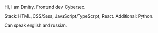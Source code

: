 Hi, I am Dmitry. Frontend dev. Cybersec.

Stack: HTML, CSS/Sass, JavaScript/TypeScript, React.
Additional: Python.

Can speak english and russian.
